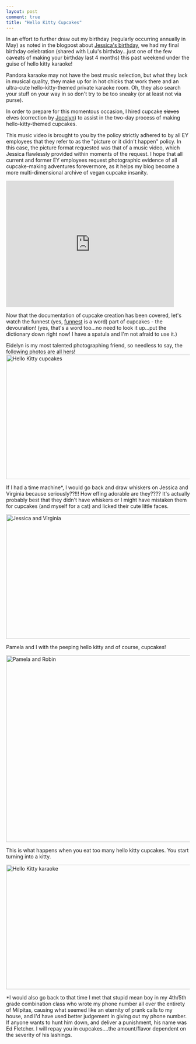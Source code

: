 ```yaml
---
layout: post
comment: true
title: "Hello Kitty Cupcakes"
---
```

In an effort to further draw out my birthday (regularly occurring annually in May) as noted in the blogpost about <a href="http://www.ieatcupcakes.com/2011/08/18/rilakkuma-cupcakes" target="_blank">Jessica's birthday</a>, we had my final birthday celebration (shared with Lulu's birthday...just one of the few caveats of making your birthday last 4 months) this past weekend under the guise of hello kitty karaoke!

Pandora karaoke may not have the best music selection, but what they lack in musical quality, they make up for in hot chicks that work there and an ultra-cute hello-kitty-themed private karaoke room. Oh, they also search your stuff on your way in so don't try to be too sneaky (or at least not via purse).

In order to prepare for this momentous occasion, I hired cupcake <del datetime="2011-09-01T04:48:14+00:00">slaves</del> elves (correction by <a href="http://www.flickr.com/photos/chocolatecupcakes/6095292413" target="_blank">Jocelyn</a>) to assist in the two-day process of making hello-kitty-themed cupcakes.

This music video is brought to you by the policy strictly adhered to by all EY employees that they refer to as the "picture or it didn't happen" policy. In this case, the picture format requested was that of a music video, which Jessica flawlessly provided within moments of the request. I hope that all current and former EY employees request photographic evidence of all cupcake-making adventures forevermore, as it helps my blog become a more multi-dimensional archive of vegan cupcake insanity.

<iframe width="460" height="345" src="http://www.youtube.com/embed/gKH_oeH8CTw" frameborder="0" allowfullscreen></iframe>

Now that the documentation of cupcake creation has been covered, let's watch the funnest (yes, <a href="http://www.urbandictionary.com/define.php?term=funnest" target="_blank">funnest</a> is a word) part of cupcakes - the devouration! (yes, that's a word too...no need to look it up...put the dictionary down right now! I have a spatula and I'm not afraid to use it.)

Eidelyn is my most talented photographing friend, so needless to say, the following photos are all hers!
<a href="http://http://www.flickr.com/photos/chocolatecupcakes/6102354944" rel="Hello Kitty cupcakes"><img src="http://ieatcupcakes.com/wp-content/uploads/2011/08/cupcakes1-510x340.jpg" alt="Hello Kitty cupcakes" title="Hello Kitty cupcakes" width="510" height="340" class="alignnone size-medium wp-image-1024" /></a>

If I had a time machine*, I would go back and draw whiskers on Jessica and Virginia because seriously??!!! How effing adorable are they???? It's actually probably best that they didn't have whiskers or I might have mistaken them for cupcakes (and myself for a cat) and licked their cute little faces.

<a href="http://http://www.flickr.com/photos/chocolatecupcakes/6102354198" rel="Jessica and Virginia"><img src="http://ieatcupcakes.com/wp-content/uploads/2011/08/Jessica-Virginia-510x340.jpg" alt="Jessica and Virginia" title="Jessica and Virginia" width="510" height="340" class="alignnone size-medium wp-image-1025" /></a>

Pamela and I with the peeping hello kitty and of course, cupcakes!

<a href="http://ieatcupcakes.com/?attachment_id=1035" rel="Pamela and Robin"><img src="http://ieatcupcakes.com/wp-content/uploads/2011/08/cupcakes-Pam-me-510x510.jpg" alt="Pamela and Robin" title="Pamela and Robin" width="510" height="510" class="alignnone size-medium wp-image-1035" /></a>

This is what happens when you eat too many hello kitty cupcakes. You start turning into a kitty.

<a href="http://www.flickr.com/photos/chocolatecupcakes/6102393844" rel="Hello Kitty karaoke"><img src="http://ieatcupcakes.com/wp-content/uploads/2011/08/groupshot-510x340.jpg" alt="Hello Kitty karaoke" title="Hello Kitty karaoke" width="510" height="340" class="alignnone size-medium wp-image-1030" /></a>

*I would also go back to that time I met that stupid mean boy in my 4th/5th grade combination class who wrote my phone number all over the entirety of Milpitas, causing what seemed like an eternity of prank calls to my house, and I'd have used better judgement in giving out my phone number. If anyone wants to hunt him down, and deliver a punishment, his name was Ed Fletcher. I will repay you in cupcakes....the amount/flavor dependent on the severity of his lashings.
